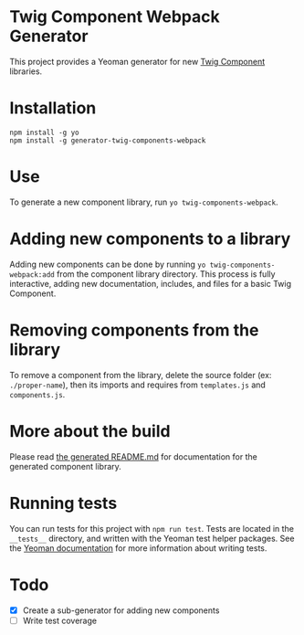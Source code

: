 # Twig Component Webpack Generator

This project provides a Yeoman generator for new [Twig Component](https://github.com/mortenson/twig-components) libraries.

# Installation

```
npm install -g yo
npm install -g generator-twig-components-webpack
```

# Use

To generate a new component library, run `yo twig-components-webpack`.

# Adding new components to a library

Adding new components can be done by running `yo twig-components-webpack:add`
from the component library directory. This process is fully interactive, adding
new documentation, includes, and files for a basic Twig Component.

# Removing components from the library

To remove a component from the library, delete the source folder
(ex: `./proper-name`), then its imports and requires from `templates.js` and
`components.js`.

# More about the build

Please read [the generated README.md](generators/app/templates/base/README.md)
for documentation for the generated component library.

# Running tests

You can run tests for this project with `npm run test`. Tests are located in
the `__tests__` directory, and written with the Yeoman test helper packages.
See the [Yeoman documentation](http://yeoman.io/authoring/testing.html) for
more information about writing tests.

# Todo

- [x] Create a sub-generator for adding new components
- [ ] Write test coverage
